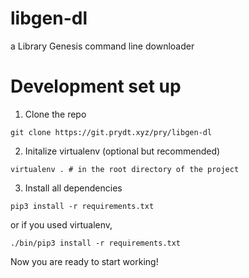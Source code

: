 # libgen-dl

a Library Genesis command line downloader

# Development set up

1. Clone the repo

`git clone https://git.prydt.xyz/pry/libgen-dl`

2. Initalize virtualenv (optional but recommended)

`virtualenv . # in the root directory of the project`

3. Install all dependencies

`pip3 install -r requirements.txt`

or if you used virtualenv,

`./bin/pip3 install -r requirements.txt`

Now you are ready to start working!

